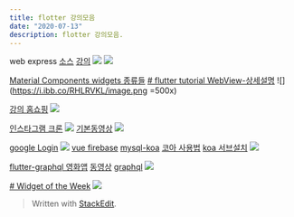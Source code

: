 ```yaml
---
title: flotter 강의모음
date: "2020-07-13"
description: flotter 강의모음.
---
```

web express
[소스](https://github.com/crongro/node_server_inflearn)
[강의](https://www.inflearn.com/course/node-js-%EC%9B%B9%EA%B0%9C%EB%B0%9C/lecture/6120?tab=curriculum)
![](https://i.ibb.co/JCr08Q7/image.png)
![](https://i.ibb.co/zS05J9S/Screen-Shot-2020-09-18-at-5-18-59-PM.png)

[Material Components widgets 종류들](https://flutter.dev/docs/development/ui/widgets/material)
[# flutter tutorial WebView-상세설명](https://www.youtube.com/watch?v=tCBOBf6S5hQ&list=PLIKnSA4GMR4NXpNdCtJOL0BhWcxX_BBHJ&index=41&t=0s)
![](https://i.ibb.co/RHLRVKL/image.png =500x)


[강의 홈쇼핑](https://www.youtube.com/watch?v=32RI0qUnTzQ&list=PLmnT6naTGy2SC82FMSCrvZNogg5T1H7iF&index=11)
![](https://i.ibb.co/jJ9vkTD/flutter-11.png)

[인스타그램 크론](https://www.inflearn.com/course/flutter-netflix-clone-app/lecture/37786)
![](https://i.ibb.co/7NnM30q/Screen-Shot-2020-07-13-at-11-28-00-AM.png)
[기본동영상](https://www.youtube.com/watch?v=uq7e386eG4Y&list=PLybADvIp2cxgYovNF3r16TZjFD-4mcyMD)
![](https://i.ibb.co/DzGsjsX/Screen-Shot-2020-07-13-at-10-55-12-AM.png)

[google Login](https://fkkmemi.github.io/ff/ff-001/)
![](https://i.ibb.co/mDR6ZfN/Screen-Shot-2020-07-13-at-11-00-01-AM.png )
[vue firebase](https://fkkmemi.github.io/vf/vf-001/)
[mysql-koa](https://www.youtube.com/watch?v=9ho80TT5Ejs)
[코아 사용법](https://velog.io/@pkbird/Koa-basic-1)
[koa 서브설치](https://backend-intro.vlpt.us/1/01.html)
![](https://i.ibb.co/ZckpD0p/image.png)


[flutter-graphql 영화앱](https://m.blog.naver.com/ljk041180/221692569263)
[동영상](https://www.youtube.com/watch?v=f6jdoEtZt_o)
[graphql](https://countries.trevorblades.com/)
![](https://mblogthumb-phinf.pstatic.net/MjAxOTEwMzBfMzcg/MDAxNTcyMzYxNDY5Njk0.rEOgcqKNxxBwlIvOWifzFKV1nlqPKd3g1mnOa2VQYFog.hr9yypFSUMkqslwsRWkItyuovfPL82bdH8W0XIbr3gAg.PNG.ljk041180/flutter_graphql.png?type=w800 )

[# Widget of the Week](https://www.youtube.com/watch?v=b_sQ9bMltGU&list=PLjxrf2q8roU23XGwz3Km7sQZFTdB996iG)
![](https://i.ibb.co/NpHd5RY/Screen-Shot-2020-07-16-at-12-37-28-AM.png)


> Written with [StackEdit](https://stackedit.io/).
<!--stackedit_data:
eyJoaXN0b3J5IjpbLTIxMzgxMzMwOCwtMTIxMzc1MDg3NywtMT
E0NTUxNTg0NSwyNTM3MTE4NjIsMzY5MzE4NTg5LDE4MzI3NDU1
MzUsMTk1MTk4Njg1MiwtMjE0MTc3MzEwMiwxNDc4Mzg1NjQwLD
M2MDIzODIyNCwxMTM1MTQyMDk5LDMxODMyMTM2MCwyMTM3MDg5
NTY2LC0xNDA5MjQwNzIsLTEwODEyNjM0MjcsMTE4MTMyMzY1M1
19
-->